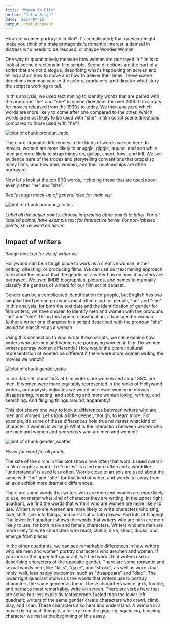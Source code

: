 ```yaml
---
title: "Women in Film"
author: "Julia Silge"
date: '2017-07-16'
output: html_document
---
```




How are women portrayed in film? It's complicated; that question might make you think of a male protagonist's romantic interest, a damsel in distress who needs to be rescued, or maybe Wonder Woman.

One way to quantitatively measure how women are portrayed in film is to look at scene directions in film scripts. Scene directions are the part of a script that are not dialogue, describing what's happening on screen and telling actors how to move and how to deliver their lines. These scene directions communicate to the actors, producers, and director what story the script is working to tell. 

In this analysis, we used text mining to identify words that are paired with the pronouns "he" and "she" in scene directions for over 2000 film scripts for movies released from the 1930s to today. We then analyzed which words are more likely to come after one compared to the other. Which words are most likely to be used with "she" in film script scene directions compared to those used with "he"? 




![plot of chunk pronoun_ratio](figure/pronoun_ratio-1.png)

There are dramatic differences in the kinds of words we see here. In movies, women are more likely to snuggle, giggle, squeal, and sob while men are more likely to strap things on, gallop, shoot, howl, and kill. We see evidence here of the tropes and storytelling conventions that propel so many films, and how men, women, and their relationships are often portrayed.

Now let's look at the top 800 words, including those that are used about evenly after "he" and "she".

*Really rough mock-up of general idea for main viz:*

![plot of chunk pronoun_circles](figure/pronoun_circles-1.png)

*Label all the outlier points, choose interesting other points to label. For all labeled points, have example text for interactive hover. For non-labeled points, show word on hover.*








## Impact of writers

*Rough mockup for viz of writer viz*

Hollywood can be a tough place to work as a creative woman, either writing, directing, or producing films. We can use our text mining approach to explore the impact that the gender of a writer has on how characters are portrayed. We used IMDB biographies, pictures, and names to manually classify the genders of writers for our film script dataset. 

Gender can be a complicated identification for people, but English has two singular third person pronouns most often used for people, "he" and "she". In this analysis, for both the text data and the identification of gender for film writers, we have chosen to identify men and women with the pronouns "he" and "she". Using this type of classification, a transgender woman (either a writer or a character in a script) described with the pronoun "she" would be classified as a woman.

Using this connection to who wrote these scripts, we can examine how writers who are men and women are portraying women in film. Do women writers portray women differently? How would the overall cultural representation of women be different if there were more women writing the movies we watch?


![plot of chunk gender_ratio](figure/gender_ratio-1.png)


In our dataset, about 15% of film writers are women and about 85% are men. If women were more equitably represented in the ranks of Hollywood writers, our analysis indicates we would see fewer women in movies disappearing, reacting, and sobbing and more women loving, writing, and searching. And flinging things around, apparently!

This plot shows one way to look at differences between writers who are men and women. Let's look a little deeper, though, to learn more. For example, do some of these differences hold true no matter what kind of character a women is writing? What is the interaction between *writers* who are men and women and *characters* who are men and women?

![plot of chunk gender_scatter](figure/gender_scatter-1.png)

*Hover for word for all points*

The size of the circle in this plot shows how often that word is used overall in film scripts; a word like "smiles" is used more often and a word like "understands" is used less often. Words close to an axis are used about the same with "he" and "she" for that kind of writer, and words far away from an axis exhibit more dramatic differences.

There are some words that writers who are men and women are more likely to use, no matter what kind of character they are writing. In the upper right quadrant, we find the words that writers who are women are more likely to use. Writers who are women are more likely to write characters who sing, love, shift, sink into things, and burst out or into places. And lots of flinging! The lower left quadrant shows the words that writers who are men are more likely to use, for both male and female characters. Writers who are men are more likely to write characters who react, clutch, dive, shout, ducks, and emerge from places.

In the other quadrants, we can see remarkable differences in how writers who are men and women portray characters who are men and women. If you look in the upper left quadrant, we find words that writers use in describing characters of the opposite gender. There are some romantic and sexual words here, like "kiss", "gaze", and "stroke", as well as words that imply, well, less happy outcomes, such as "disappears" and "died". The lower right quadrant shows us the words that writers use to portray characters the same gender as them. These characters wince, jerk, fumble, and perhaps most remarkably, write on screen. There are verbs here that are active but less explicitly testosterone-fueled than the lower left quadrant; writers of the same gender create characters who crawl, climb, play, and scan. These characters also hear and understand. A woman in a movie doing such things is a far cry from the giggling, squealing, blushing character we met at the beginning of this essay.




